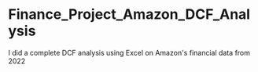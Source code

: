 # Finance_Project_Amazon_DCF_Analysis
I did a complete DCF analysis using Excel on Amazon's financial data from 2022
